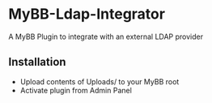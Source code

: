 MyBB-Ldap-Integrator
====================

A MyBB Plugin to integrate with an external LDAP provider

## Installation

- Upload contents of Uploads/ to your MyBB root
- Activate plugin from Admin Panel
